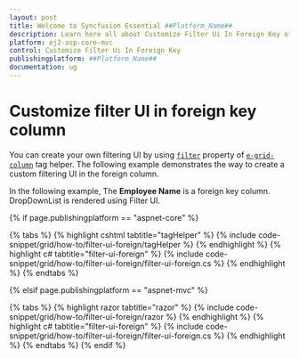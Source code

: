 ```yaml
---
layout: post
title: Welcome to Syncfusion Essential ##Platform_Name##
description: Learn here all about Customize Filter Ui In Foreign Key of Syncfusion Essential ##Platform_Name## widgets based on HTML5 and jQuery.
platform: ej2-asp-core-mvc
control: Customize Filter Ui In Foreign Key
publishingplatform: ##Platform_Name##
documentation: ug
---
```



# Customize filter UI in foreign key column

You can create your own filtering UI by using [`filter`](https://helpsyncfusion.com/cr/cref_files/aspnetcore-js2/aspnetcore/Syncfusion.EJ2~Syncfusion.EJ2.Grids.GridColumn~Filter.html) property of [`e-grid-column`](https://help.syncfusion.com/cr/aspnetcore-js2/Syncfusion.EJ2.Grids.GridColumn.html) tag helper. The following example demonstrates the way to create a custom filtering UI in the foreign column.

In the following example, The **Employee Name** is a foreign key column. DropDownList is rendered using Filter UI.

{% if page.publishingplatform == "aspnet-core" %}

{% tabs %}
{% highlight cshtml tabtitle="tagHelper" %}
{% include code-snippet/grid/how-to/filter-ui-foreign/tagHelper %}
{% endhighlight %}
{% highlight c# tabtitle="filter-ui-foreign" %}
{% include code-snippet/grid/how-to/filter-ui-foreign/filter-ui-foreign.cs %}
{% endhighlight %}
{% endtabs %}

{% elsif page.publishingplatform == "aspnet-mvc" %}

{% tabs %}
{% highlight razor tabtitle="razor" %}
{% include code-snippet/grid/how-to/filter-ui-foreign/razor %}
{% endhighlight %}
{% highlight c# tabtitle="filter-ui-foreign" %}
{% include code-snippet/grid/how-to/filter-ui-foreign/filter-ui-foreign.cs %}
{% endhighlight %}
{% endtabs %}
{% endif %}


